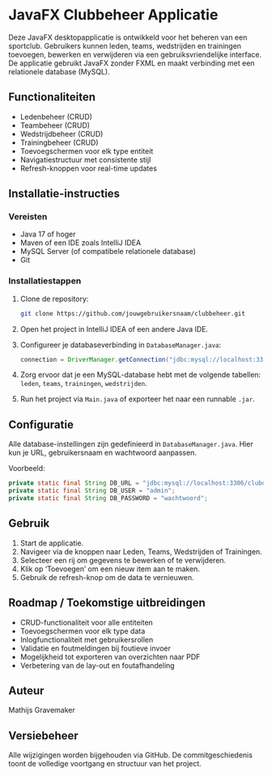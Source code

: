 # JavaFX Clubbeheer Applicatie

Deze JavaFX desktopapplicatie is ontwikkeld voor het beheren van een sportclub. Gebruikers kunnen leden, teams, wedstrijden en trainingen toevoegen, bewerken en verwijderen via een gebruiksvriendelijke interface. De applicatie gebruikt JavaFX zonder FXML en maakt verbinding met een relationele database (MySQL).

## Functionaliteiten

- Ledenbeheer (CRUD)
- Teambeheer (CRUD)
- Wedstrijdbeheer (CRUD)
- Trainingbeheer (CRUD)
- Toevoegschermen voor elk type entiteit
- Navigatiestructuur met consistente stijl
- Refresh-knoppen voor real-time updates

## Installatie-instructies

### Vereisten

- Java 17 of hoger
- Maven of een IDE zoals IntelliJ IDEA
- MySQL Server (of compatibele relationele database)
- Git

### Installatiestappen

1. Clone de repository:
   ```bash
   git clone https://github.com/jouwgebruikersnaam/clubbeheer.git
   ```

2. Open het project in IntelliJ IDEA of een andere Java IDE.

3. Configureer je databaseverbinding in `DatabaseManager.java`:
   ```java
   connection = DriverManager.getConnection("jdbc:mysql://localhost:3306/clubdb", "root", "jouwwachtwoord");
   ```

4. Zorg ervoor dat je een MySQL-database hebt met de volgende tabellen: `leden`, `teams`, `trainingen`, `wedstrijden`.

5. Run het project via `Main.java` of exporteer het naar een runnable `.jar`.

## Configuratie

Alle database-instellingen zijn gedefinieerd in `DatabaseManager.java`. Hier kun je URL, gebruikersnaam en wachtwoord aanpassen.

Voorbeeld:
```java
private static final String DB_URL = "jdbc:mysql://localhost:3306/clubdb";
private static final String DB_USER = "admin";
private static final String DB_PASSWORD = "wachtwoord";
```

## Gebruik

1. Start de applicatie.
2. Navigeer via de knoppen naar Leden, Teams, Wedstrijden of Trainingen.
3. Selecteer een rij om gegevens te bewerken of te verwijderen.
4. Klik op ‘Toevoegen’ om een nieuw item aan te maken.
5. Gebruik de refresh-knop om de data te vernieuwen.

## Roadmap / Toekomstige uitbreidingen

- CRUD-functionaliteit voor alle entiteiten
- Toevoegschermen voor elk type data
- Inlogfunctionaliteit met gebruikersrollen
- Validatie en foutmeldingen bij foutieve invoer
- Mogelijkheid tot exporteren van overzichten naar PDF
- Verbetering van de lay-out en foutafhandeling

## Auteur

Mathijs Gravemaker

## Versiebeheer

Alle wijzigingen worden bijgehouden via GitHub. De commitgeschiedenis toont de volledige voortgang en structuur van het project.
